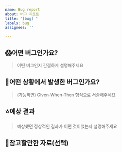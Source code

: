 ```yaml
---
name: Bug report
about: 버그 리포트
title: "[bug] "
labels: bug
assignees: ''

---
```


## 😱어떤 버그인가요?

> 어떤 버그인지 간결하게 설명해주세요

## 🤔어떤 상황에서 발생한 버그인가요?

> (가능하면) Given-When-Then 형식으로 서술해주세요

## ⭐예상 결과

> 예상했던 정상적인 결과가 어떤 것이었는지 설명해주세요

## 📄참고할만한 자료(선택)
